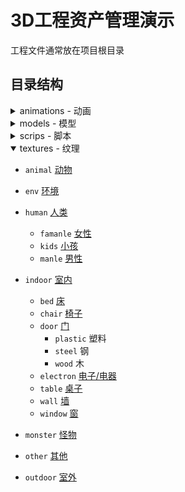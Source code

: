 # 3D工程资产管理演示
工程文件通常放在项目根目录

## 目录结构


<details>
<summary>animations - 动画</summary>

- `animal` [动物](./animations/animal/README.md)
- `human` [人类](./animations/human/README.md)
    - `body` [身体](./animations/human/body/README.md)
        - `attack` 攻击
        - `die` 死亡
        - `idle` 闲置
        - `run` 跑
        - `recline` 卧 
        - `walk` 走
    - `expression` [表情](./animations/human/expression/README.md)
        - `cry` 哭泣
        - `default` 默认
        - `happy` 开心
        - `laugh` 大笑
        - `sad` 悲伤
        - `sleep` 睡觉
- `monster` [怪物](./animations/monster/)
</details>

<details>
<summary>models - 模型</summary>

- `animal` [动物](./models/animal/)
- `building` [建筑](./models/building/)
- `human` [人类](./models/human/)
    - `famanle` [女性](./models/human/famanle/README.md)
    - `kids` [小孩](./models/human/kids/README.md)
    - `manle` [男性](./models/human/male/README.md)
- `monster` [怪物](./models/monster/README.md)
- `other` [其他](./models/other/README.md)
- `plant` [植物](./models/plant/README.md)

    - `flower` [花](./models/plant/flower/README.md)
    - `grass` [草](./models/plant/grass/README.md)
    - `tree` [树](./models/plant/tree/README.md)
</details>

<details>
<summary>scrips - 脚本</summary>
</details>


<details open>
<summary>textures - 纹理</summary>

- `animal` [动物](./textures/animal/README.md)
- `env` [环境](./textures/env/README.md)
- `human` [人类](./textures/human/README.md)

    - `famanle` [女性](./textures/human/famanle/README.md)
    - `kids` [小孩](./textures/human/kids/README.md)
    - `manle` [男性](./textures/human/male/README.md)

- `indoor` [室内](./textures/indoor/README.md)
    - `bed` [床](./textures/indoor/bed/README.md)
    - `chair` [椅子](./textures/indoor/chair/README.md)
    - `door` [门](./textures/indoor/door/README.md)
        - `plastic` 塑料
        - `steel` 钢
        - `wood` 木
    - `electron` [电子/电器](./textures/indoor/electron/README.md)
    - `table` [桌子](./textures/indoor/table/README.md)
    - `wall` [墙](./textures/indoor/wall/README.md)
    - `window` [窗](./textures/indoor/window/README.md)

- `monster` [怪物](./textures/monster/README.md)
- `other` [其他](./textures/other/README.md)
- `outdoor` [室外](./textures/outdoor/README.md)
</details>

